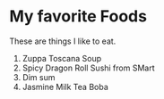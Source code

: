 # My favorite Foods

These are things I like to eat.

1. Zuppa Toscana Soup
2. Spicy Dragon Roll Sushi from SMart
3. Dim sum
4. Jasmine Milk Tea Boba 